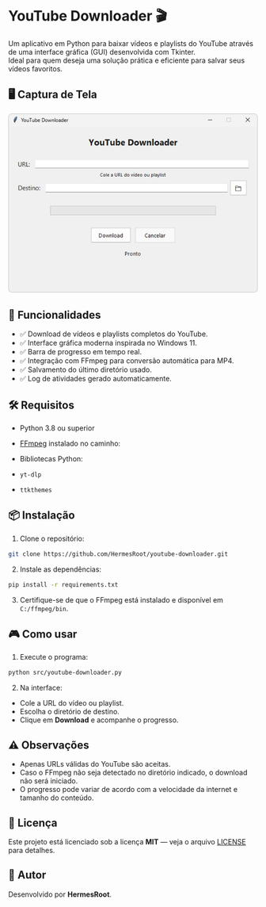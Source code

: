 # YouTube Downloader 🎬

Um aplicativo em Python para baixar vídeos e playlists do YouTube através de uma interface gráfica (GUI) desenvolvida com Tkinter.  
Ideal para quem deseja uma solução prática e eficiente para salvar seus vídeos favoritos.

## 🖥️ Captura de Tela
![Screenshot do HashCheck](https://raw.githubusercontent.com/HermesRoot/youtube-downloader/main/screenshot.jpg
)

## 🚀 Funcionalidades

- ✅ Download de vídeos e playlists completos do YouTube.
- ✅ Interface gráfica moderna inspirada no Windows 11.
- ✅ Barra de progresso em tempo real.
- ✅ Integração com FFmpeg para conversão automática para MP4.
- ✅ Salvamento do último diretório usado.
- ✅ Log de atividades gerado automaticamente.

## 🛠️ Requisitos

- Python 3.8 ou superior
- [FFmpeg](https://ffmpeg.org/) instalado no caminho:


- Bibliotecas Python:
- `yt-dlp`
- `ttkthemes`

## 📦 Instalação

1. Clone o repositório:

  ```bash
  git clone https://github.com/HermesRoot/youtube-downloader.git
  ```

2. Instale as dependências:

  ```bash
  pip install -r requirements.txt
  ```

3. Certifique-se de que o FFmpeg está instalado e disponível em `C:/ffmpeg/bin`.

## 🎮 Como usar

1. Execute o programa:

  ```bash
  python src/youtube-downloader.py
  ```

2. Na interface:
 - Cole a URL do vídeo ou playlist.
 - Escolha o diretório de destino.
 - Clique em **Download** e acompanhe o progresso.

## ⚠️ Observações

- Apenas URLs válidas do YouTube são aceitas.
- Caso o FFmpeg não seja detectado no diretório indicado, o download não será iniciado.
- O progresso pode variar de acordo com a velocidade da internet e tamanho do conteúdo.

## 📝 Licença

Este projeto está licenciado sob a licença **MIT** — veja o arquivo [LICENSE](LICENSE) para detalhes.

## 👤 Autor

Desenvolvido por **HermesRoot**.  
